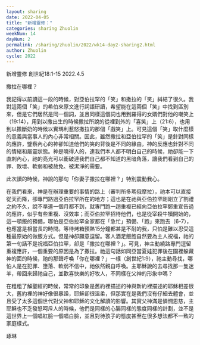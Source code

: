 ```yaml
---
layout: sharing
date: 2022-04-05
title: "新增靈修："
categories: sharing Zhuolin
weekNum: 14
dayNum: 2
permalink: /sharing/zhuolin/2022/wk14-day2-sharing2.html
author: Zhuolin
cycle: 2022
---  
```

新增靈修 創世紀18:1-15
2022.4.5

撒拉在哪裡？

我記得以前讀這一段的時候，對亞伯拉罕的「笑」和撒拉的「笑」糾結了很久。我對這兩個「笑」的希伯來原文進行詞語研讀，希望能在這兩個「笑」中找到區別來，但是它們居然是同一個詞，並且同樣這個詞也用到羅得的女婿們對他的嘲笑上（19:14），用到以撒出生的時候撒拉所說的從裡到外的「喜笑」上（21:6），也用到以撒斷奶的時候以實瑪利惹怒撒拉的那個「戲笑」上。可見這個「笑」取什麼樣的意義與當事人的內心非常相關。因此，雖然撒拉和亞伯拉罕的「笑」是針對同樣的應許，鑒察內心的神卻知道他們的笑的背後是不同的緣由，神的反應也針對不同的情緒和屬靈狀態。神是曉得人的，連我們本人都不明白自己的時候，祂卻能一下直刺內心，祂的亮光可以衝破連我們自己都不知道的黑暗角落，讓我們看到自己的罪、敗壞、軟弱和被赦免、被潔淨的需要。

此次讀的時候，神說的那句「你妻子撒拉在哪裡？」特別震動我心。

在我們看來，神是在辦理重要的事情的路上（審判所多瑪俄摩拉），祂本可以直接從天而降，卻專門路過亞伯拉罕所在的地方；這也是在祂與亞伯拉罕剛剛立了割禮之約不久，說不準連一個月都不到，就專門跑一趟重複已經向亞伯拉罕鄭重宣告過的應許，似乎有些重複、沒效率；而亞伯拉罕招待他們，也是從宰殺牛犢開始的，這一頓飯的預備，哪怕是亞伯拉罕全家都在「急忙」預備、「跑」來跑去（6-7），也應當是相當長的時間。等待烤箱預熱15分鐘都甚是不耐的我，只怕是難以忍受這種最原始的做飯方式。但是神卻願意逗留。客人酒足飯飽自然要為主人祝福，祂的第一句話不是祝福亞伯拉罕，卻是「撒拉在哪裡？」。可見，神主動繞路專門逗留重複應許，一個重要的原因是為了撒拉。祂這句話如同亞當夏娃犯罪後在園裡躲藏神的面的時候，祂的那聲呼喚「你在哪裡？」一樣（創世紀1:9），祂主動尋找，哪怕人是在犯罪、墮落、軟弱不信中，祂依然親自呼喚。主耶穌說的去尋找那一隻迷羊，帶回來歸祂自己，並歡喜快樂的好牧人，不同樣在父神的形象中嗎？

在粗粗了解聖經的時候，常常的印象是舊約裡描述的神與新約裡描述的耶穌相差很大，舊約裡的神好像很暴躁，耶穌卻很溫柔，但那實在是我們沒有仔細去體會，並且受了太多這個世代對父神和耶穌的文化解讀的影響。其實父神滿是憐憫恩慈，主耶穌也不乏發怒呵斥人的時候，他們是同樣的心腸同樣的態度同樣的計劃，並不是這世界上一個唱紅臉一個唱白臉，並且對待孩子的態度甚至在很多想法都不一致的家庭樣式。

琢琳
